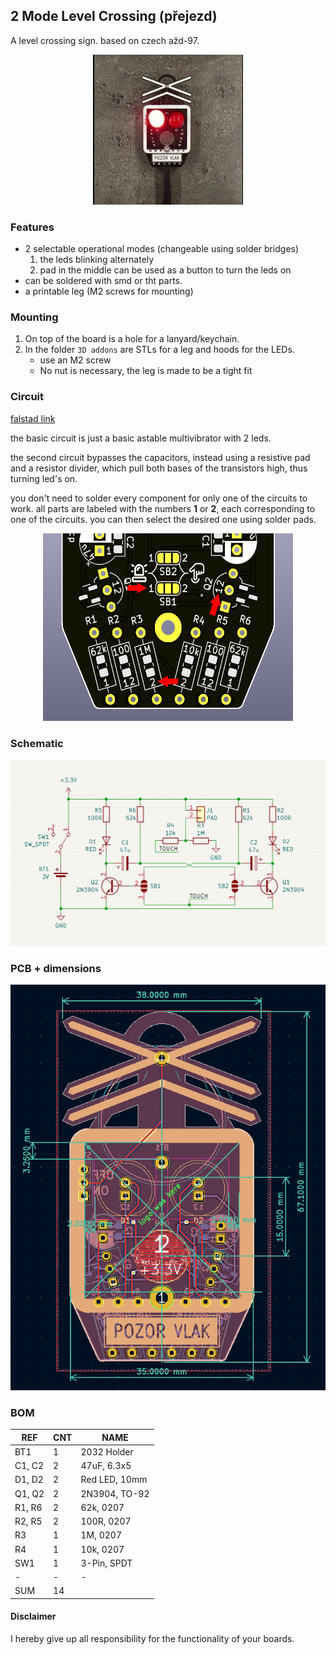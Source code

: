 ## 2 Mode Level Crossing (přejezd) 

A level crossing sign. based on czech ažd-97. 

<p align="center">
  <img src="../doc/crossing-video.gif">
</p>

### Features 

- 2 selectable operational modes (changeable using solder bridges)
    1) the leds blinking alternately
    2) pad in the middle can be used as a button to turn the leds on
- can be soldered with smd or tht parts.
- a printable leg (M2 screws for mounting)
 
### Mounting

1. On top of the board is a hole for a lanyard/keychain.
2. In the folder `3D addons` are STLs for a leg and hoods for the LEDs. 
    - use an M2 screw
    - No nut is necessary, the leg is made to be a tight fit

### Circuit

[falstad link](https://tinyurl.com/22jwxxro)

the basic circuit is just a basic astable multivibrator with 2 leds. 

the second circuit bypasses the capacitors, instead using a resistive pad and a resistor divider, which pull both bases of the transistors high, thus turning led's on.

you don't need to solder every component for only one of the circuits to work. all parts are labeled with the numbers **1** or **2**, each corresponding to one of the circuits. you can then select the desired one using solder pads.

<p align="center">
  <img width="400" height="300" src="../doc/sld-numbers.png">
</p>

### Schematic

<p align="center">
  <img src="../doc/sch.png">
</p>

### PCB + dimensions

<p align="center">
  <img src="../doc/pcb.png">
</p>

### BOM
| REF | CNT | NAME
| --- | ----- | -----
| BT1 | 1 | 2032 Holder
| C1, C2 | 2 | 47uF, 6.3x5
| D1, D2 | 2 | Red LED, 10mm
| Q1, Q2 | 2 | 2N3904, TO-92
| R1, R6 | 2 | 62k, 0207
| R2, R5 | 2 | 100R, 0207
| R3 | 1 | 1M, 0207
| R4 | 1 | 10k, 0207
| SW1 | 1 | 3-Pin, SPDT
| - | - | -
| SUM | 14 | 

#### Disclaimer 
I hereby give up all responsibility for the functionality of your boards.



